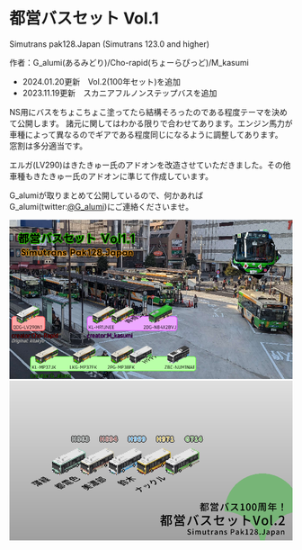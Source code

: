 # 都営バスセット Vol.1

Simutrans pak128.Japan
(Simutrans 123.0 and higher)

作者：G_alumi(あるみどり)/Cho-rapid(ちょーらぴっど)/M_kasumi

* 2024.01.20更新　Vol.2(100年セット)を追加
* 2023.11.19更新　スカニアフルノンステップバスを追加

NS用にバスをちょこちょこ塗ってたら結構そろったのである程度テーマを決めて公開します。
諸元に関してはわかる限りで合わせてあります。エンジン馬力が車種によって異なるのでギアである程度同じになるように調整してあります。
窓割は多分適当です。

エルガ(LV290)はきたきゅー氏のアドオンを改造させていただきました。その他車種もきたきゅー氏のアドオンに準じて作成しています。

G_alumiが取りまとめて公開しているので、何かあればG_alumi(twitter:[@G_alumi](http://twitter.com/G_alumi))にご連絡くださいませ。

![サムネVol.1](vol1/thumbnail_toei_1.1.png)
![サムネVol.1](vol2/thumbnail.png)